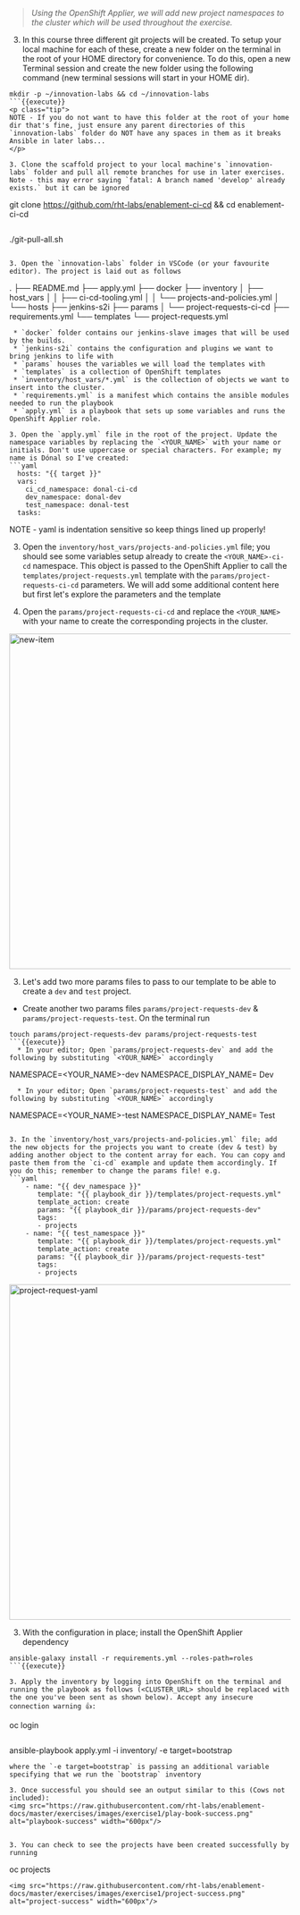 > _Using the OpenShift Applier, we will add new project namespaces to the cluster which will be used throughout the exercise._

3. In this course three different git projects will be created. To setup your local machine for each of these, create a new folder on the terminal in the root of your HOME directory for convenience. To do this, open a new Terminal session and create the new folder using the following command (new terminal sessions will start in your HOME dir).
```
mkdir -p ~/innovation-labs && cd ~/innovation-labs
```{{execute}}
<p class="tip">
NOTE - If you do not want to have this folder at the root of your home dir that's fine, just ensure any parent directories of this `innovation-labs` folder do NOT have any spaces in them as it breaks Ansible in later labs...
</p>

3. Clone the scaffold project to your local machine's `innovation-labs` folder and pull all remote branches for use in later exercises. Note - this may error saying `fatal: A branch named 'develop' already exists.` but it can be ignored
```
git clone https://github.com/rht-labs/enablement-ci-cd && cd enablement-ci-cd
```{{execute}}
```
./git-pull-all.sh
```{{execute}}

3. Open the `innovation-labs` folder in VSCode (or your favourite editor). The project is laid out as follows
```
.
├── README.md
├── apply.yml
├── docker
├── inventory
│   ├── host_vars
│   │   ├── ci-cd-tooling.yml
│   │   └── projects-and-policies.yml
│   └── hosts
├── jenkins-s2i
├── params
│   └── project-requests-ci-cd
├── requirements.yml
└── templates
    └── project-requests.yml
```
 * `docker` folder contains our jenkins-slave images that will be used by the builds.
 * `jenkins-s2i` contains the configuration and plugins we want to bring jenkins to life with
 * `params` houses the variables we will load the templates with
 * `templates` is a collection of OpenShift templates
 * `inventory/host_vars/*.yml` is the collection of objects we want to insert into the cluster.
 * `requirements.yml` is a manifest which contains the ansible modules needed to run the playbook
 * `apply.yml` is a playbook that sets up some variables and runs the OpenShift Applier role.

3. Open the `apply.yml` file in the root of the project. Update the namespace variables by replacing the `<YOUR_NAME>` with your name or initials. Don't use uppercase or special characters. For example; my name is Dónal so I've created:
```yaml
  hosts: "{{ target }}"
  vars:
    ci_cd_namespace: donal-ci-cd
    dev_namespace: donal-dev
    test_namespace: donal-test
  tasks:
```
<p class="tip">
NOTE - yaml is indentation sensitive so keep things lined up properly!
</p>

3. Open the `inventory/host_vars/projects-and-policies.yml` file; you should see some variables setup already to create the `<YOUR_NAME>-ci-cd` namespace. This object is passed to the OpenShift Applier to call the `templates/project-requests.yml` template with the `params/project-requests-ci-cd` parameters. We will add some additional content here but first let's explore the parameters and the template

3. Open the `params/project-requests-ci-cd` and replace the `<YOUR_NAME>` with your name to create the corresponding projects in the cluster.
<img src="https://raw.githubusercontent.com/rht-labs/enablement-docs/master/exercises/images/exercise1/ci-cd-project-namespace.png" alt="new-item" width="600px"/>

3. Let's add two more params files to pass to our template to be able to create a `dev` and `test` project.
  * Create another two params files `params/project-requests-dev` & `params/project-requests-test`. On the terminal run
```
touch params/project-requests-dev params/project-requests-test
```{{execute}}
  * In your editor; Open `params/project-requests-dev` and add the following by substituting `<YOUR_NAME>` accordingly
```
NAMESPACE=<YOUR_NAME>-dev
NAMESPACE_DISPLAY_NAME=<YOUR-NAME> Dev
```
  * In your editor; Open `params/project-requests-test` and add the following by substituting `<YOUR_NAME>` accordingly
```
NAMESPACE=<YOUR_NAME>-test
NAMESPACE_DISPLAY_NAME=<YOUR-NAME> Test
```

3. In the `inventory/host_vars/projects-and-policies.yml` file; add the new objects for the projects you want to create (dev & test) by adding another object to the content array for each. You can copy and paste them from the `ci-cd` example and update them accordingly. If you do this; remember to change the params file! e.g.
```yaml
    - name: "{{ dev_namespace }}"
       template: "{{ playbook_dir }}/templates/project-requests.yml"
       template_action: create
       params: "{{ playbook_dir }}/params/project-requests-dev"
       tags:
       - projects
    - name: "{{ test_namespace }}"
       template: "{{ playbook_dir }}/templates/project-requests.yml"
       template_action: create
       params: "{{ playbook_dir }}/params/project-requests-test"
       tags:
       - projects
```
<img src="https://raw.githubusercontent.com/rht-labs/enablement-docs/master/exercises/images/exercise1/project-request-yml.png" alt="project-request-yaml" width="600px"/>


3. With the configuration in place; install the OpenShift Applier dependency
```
ansible-galaxy install -r requirements.yml --roles-path=roles
```{{execute}}

3. Apply the inventory by logging into OpenShift on the terminal and running the playbook as follows (<CLUSTER_URL> should be replaced with the one you've been sent as shown below). Accept any insecure connection warning 👍:
```
oc login <OCP URL PROVIDED DURING ENABLEMENT>
```
```
ansible-playbook apply.yml -i inventory/ -e target=bootstrap
```{{execute}}
where the `-e target=bootstrap` is passing an additional variable specifying that we run the `bootstrap` inventory

3. Once successful you should see an output similar to this (Cows not included): 
<img src="https://raw.githubusercontent.com/rht-labs/enablement-docs/master/exercises/images/exercise1/play-book-success.png" alt="playbook-success" width="600px"/>


3. You can check to see the projects have been created successfully by running
```
oc projects
```{{execute}}
<img src="https://raw.githubusercontent.com/rht-labs/enablement-docs/master/exercises/images/exercise1/project-success.png" alt="project-success" width="600px"/>
